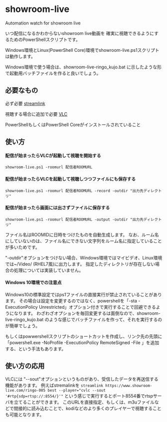 # showroom-live
Automation watch for showroom live


いつ配信になるかわからないshowroom live動画を
確実に視聴できるようにするためのPowerShellスクリプトです。

Windows環境とLinux(PowerShell Core)環境でshowroom-live.ps1スクリプトは動作します。

Windows環境で使う場合は、showroom-live-ringo_kujo.bat に示したような形で起動用バッチファイルを作ると良いでしょう。


## 必要なもの
必ず必要
[streamlink](https://github.com/streamlink/streamlink)

視聴する場合に追加で必要
[VLC](https://www.videolan.org/)

PowerShellもしくはPowerShell Coreがインストールされていること

## 使い方
#### 配信が始まったらVLCが起動して視聴を開始する
~~~
showroom-live.ps1 -roomurl 配信者ROOMURL
~~~

#### 配信が始まったらVLCを起動して視聴しつつファイルにも保存する
~~~
showroom-live.ps1 -roomurl 配信者ROOMURL -record -outdir "出力先ディレクトリ"
~~~

#### 配信が始まったら画面には出さずファイルに保存する
~~~
showroom-live.ps1 -roomurl 配信者ROOMURL -output -outdir "出力先ディレクトリ"
~~~
ファイル名はROOMIDに日時をつけたものを自動生成します。
なお、ルーム名にしていないのは、ファイル名にできない文字列をルーム名に指定していることが多いためです。

"-outdir"オプションをつけない場合、Windows環境ではマイビデオ、Linux環境では~/Video/ (RHEL7風)に出力します。
指定したディレクトリが存在しない場合の処理については実装していません。

#### Windows 10環境での注意点
Windows10の標準設定ではps1ファイルの直接実行が禁止されていることがあります。
その場合は設定を変更するのではなく、powershellを「-sta -ExecutionPolicy Unrestricted」オプション付きで実行することで回避できるようになります。
わざわざオプションを毎回変更するは面倒なので、showroom-live-ringo_kujo.bat のような感じでバッチファイルを作って、それを実行するのが簡単でしょう。

もしくはpowwershellスクリプトのショートカットを作成し、リンク先の先頭に「powershell.exe -NoProfile -ExecutionPolicy RemoteSigned -File 」を追加する、という手法もあります。

## 使い方の応用
VLCには "--sout"オプションというものがあり、受信したデータを再送信する機能があります。
例えばstremalinkを `streamlink https://www.showroom-live.com/ringo-005 best --player="cvlc --sout '#rtp{sdp=rtsp://:8554/}'"` という感じで実行するとポート8554番でrtspサーバを立てることができます。
このURLを直接指定、もしくは、m3uファイルなどで間接的に読み込むことで、kodiなどのより多くのプレイヤーで視聴することも可能となります。

